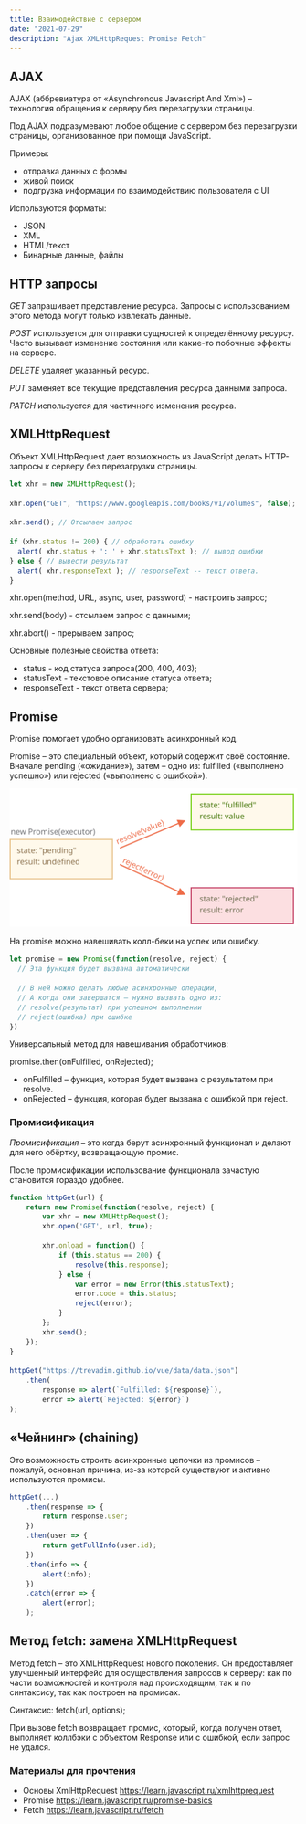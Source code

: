 ```yaml
---
title: Взаимодействие с сервером
date: "2021-07-29"
description: "Ajax XMLHttpRequest Promise Fetch"
---
```


## AJAX

AJAX (аббревиатура от «Asynchronous Javascript And Xml») – технология обращения к серверу без перезагрузки страницы.

Под AJAX подразумевают любое общение с сервером без перезагрузки страницы, организованное при помощи JavaScript.

Примеры:
- отправка данных с формы
- живой поиск
- подгрузка информации по взаимодействию пользователя с UI

Используются форматы:

- JSON 
- XML
- HTML/текст 
- Бинарные данные, файлы

## HTTP запросы

*GET* запрашивает представление ресурса. Запросы с использованием этого метода могут только извлекать данные.

*POST* используется для отправки сущностей к определённому ресурсу. Часто вызывает изменение состояния 
или какие-то побочные эффекты на сервере.

*DELETE* удаляет указанный ресурс.

*PUT* заменяет все текущие представления ресурса данными запроса.
 
*PATCH* используется для частичного изменения ресурса.


## XMLHttpRequest

Объект XMLHttpRequest дает возможность из JavaScript делать HTTP-запросы к серверу без перезагрузки страницы.

```javascript
let xhr = new XMLHttpRequest();

xhr.open("GET", "https://www.googleapis.com/books/v1/volumes", false); // Конфигурируем его: GET-запрос на URL "https://www.googleapis.com/books/v1/volumes"

xhr.send(); // Отсылаем запрос

if (xhr.status != 200) { // обработать ошибку
  alert( xhr.status + ': ' + xhr.statusText ); // вывод ошибки
} else { // вывести результат
  alert( xhr.responseText ); // responseText -- текст ответа.
}
```

xhr.open(method, URL, async, user, password) - настроить запрос;

xhr.send(body) - отсылаем запрос с данными;

xhr.abort() - прерываем запрос;

Основные полезные свойства ответа:

- status - код статуса запроса(200, 400, 403);
- statusText - текстовое описание статуса ответа;
- responseText - текст ответа сервера;

## Promise

Promise помогает удобно организовать асинхронный код.

Promise – это специальный объект, который содержит своё состояние. Вначале pending («ожидание»), 
затем – одно из: fulfilled («выполнено успешно») или rejected («выполнено с ошибкой»).

![promises](./promise-resolve-reject.svg)

На promise можно навешивать колл-беки на успех или ошибку.

```javascript
let promise = new Promise(function(resolve, reject) {
  // Эта функция будет вызвана автоматически

  // В ней можно делать любые асинхронные операции,
  // А когда они завершатся — нужно вызвать одно из:
  // resolve(результат) при успешном выполнении
  // reject(ошибка) при ошибке
})
```

Универсальный метод для навешивания обработчиков:

promise.then(onFulfilled, onRejected);

- onFulfilled – функция, которая будет вызвана с результатом при resolve.
- onRejected – функция, которая будет вызвана с ошибкой при reject.

### Промисификация 
*Промисификация* – это когда берут асинхронный функционал и делают для него обёртку, возвращающую промис.

После промисификации использование функционала зачастую становится гораздо удобнее.
    
```javascript
function httpGet(url) {
    return new Promise(function(resolve, reject) {
        var xhr = new XMLHttpRequest();
        xhr.open('GET', url, true);

        xhr.onload = function() {
            if (this.status == 200) {
                resolve(this.response);
            } else {
                var error = new Error(this.statusText);
                error.code = this.status;
                reject(error);
            }
        };
        xhr.send();
  	});
}

httpGet("https://trevadim.github.io/vue/data/data.json")
  	.then(
  	    response => alert(`Fulfilled: ${response}`),
    	error => alert(`Rejected: ${error}`)
);
```

## «Чейнинг» (chaining)

Это возможность строить асинхронные цепочки из промисов – пожалуй, основная причина, 
из-за которой существуют и активно используются промисы.

```javascript
httpGet(...)
  	.then(response => {
        return response.user;
    })
  	.then(user => {
		return getFullInfo(user.id);
    })
    .then(info => {
	    alert(info);
    })
    .catch(error => {
	    alert(error);
    );
```

## Метод fetch: замена XMLHttpRequest

Метод fetch – это XMLHttpRequest нового поколения. Он предоставляет улучшенный интерфейс для осуществления запросов к серверу: 
как по части возможностей и контроля над происходящим, так и по синтаксису, так как построен на промисах.

Синтаксис:
	fetch(url, options);
	
При вызове fetch возвращает промис, который, когда получен ответ, выполняет коллбэки с объектом Response или с ошибкой, если запрос не удался.

### Материалы для прочтения 

- Основы XmlHttpRequest https://learn.javascript.ru/xmlhttprequest
- Promise https://learn.javascript.ru/promise-basics
- Fetch https://learn.javascript.ru/fetch
